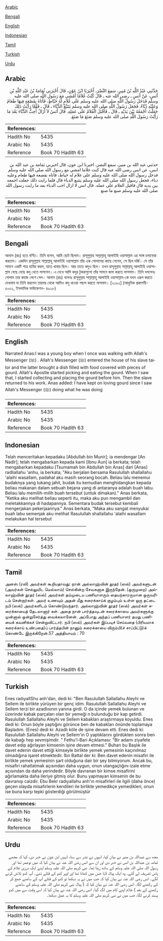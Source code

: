 [Arabic](#arabic)

[Bengali](#bengali)

[English](#english)

[Indonesian](#indonesian)

[Tamil](#tamil)

[Turkish](#turkish)

[Urdu](#urdu)

## Arabic


<div dir="rtl" lang="ar" style={{fontSize:'larger',backgroundColor:'#f8f9fa',padding:20}}>
حَدَّثَنِي عَبْدُ اللَّهِ بْنُ مُنِيرٍ، سَمِعَ النَّضْرَ، أَخْبَرَنَا ابْنُ عَوْنٍ، قَالَ أَخْبَرَنِي ثُمَامَةُ بْنُ عَبْدِ اللَّهِ بْنِ أَنَسٍ، عَنْ أَنَسٍ ـ رضى الله عنه ـ قَالَ كُنْتُ غُلاَمًا أَمْشِي مَعَ رَسُولِ اللَّهِ صلى الله عليه وسلم فَدَخَلَ رَسُولُ اللَّهِ صلى الله عليه وسلم عَلَى غُلاَمٍ لَهُ خَيَّاطٍ، فَأَتَاهُ بِقَصْعَةٍ فِيهَا طَعَامٌ وَعَلَيْهِ دُبَّاءٌ، فَجَعَلَ رَسُولُ اللَّهِ صلى الله عليه وسلم يَتَتَبَّعُ الدُّبَّاءَ ـ قَالَ ـ فَلَمَّا رَأَيْتُ ذَلِكَ جَعَلْتُ أَجْمَعُهُ بَيْنَ يَدَيْهِ ـ قَالَ ـ فَأَقْبَلَ الْغُلاَمُ عَلَى عَمَلِهِ‏.‏ قَالَ أَنَسٌ لاَ أَزَالُ أُحِبُّ الدُّبَّاءَ بَعْدَ مَا رَأَيْتُ رَسُولَ اللَّهِ صلى الله عليه وسلم صَنَعَ مَا صَنَعَ‏.‏
</div>
<div style={{backgroundColor:'#f8f9fa',padding:20, marginBottom: 10}}><table> <thead> <tr> <th>References:</th> <th></th> </tr> </thead> <tbody><tr><td>Hadith No</td><td>5435</td></tr><tr><td>Arabic No</td><td>5435</td></tr><tr><td>Reference</td><td>Book 70 Hadith 63</td></tr></tbody></table></div>


<div dir="rtl" lang="ar" style={{fontSize:'larger',backgroundColor:'#f8f9fa',padding:20}}>
حدثني عبد الله بن منير، سمع النضر، اخبرنا ابن عون، قال اخبرني ثمامة بن عبد الله بن انس، عن انس رضى الله عنه قال كنت غلاما امشي مع رسول الله صلى الله عليه وسلم فدخل رسول الله صلى الله عليه وسلم على غلام له خياط، فاتاه بقصعة فيها طعام وعليه دباء، فجعل رسول الله صلى الله عليه وسلم يتتبع الدباء قال فلما رايت ذلك جعلت اجمعه بين يديه قال فاقبل الغلام على عمله. قال انس لا ازال احب الدباء بعد ما رايت رسول الله صلى الله عليه وسلم صنع ما صنع
</div>
<div style={{backgroundColor:'#f8f9fa',padding:20, marginBottom: 10}}><table> <thead> <tr> <th>References:</th> <th></th> </tr> </thead> <tbody><tr><td>Hadith No</td><td>5435</td></tr><tr><td>Arabic No</td><td>5435</td></tr><tr><td>Reference</td><td>Book 70 Hadith 63</td></tr></tbody></table></div>

## Bengali


<div dir="ltr" lang="bn" style={{fontSize:'larger',backgroundColor:'#f8f9fa',padding:20}}>
আনাস (রাঃ) হতে বর্ণিত। তিনি বলেন, আমি ছোট ছিলাম। রাসূলুল্লাহ সাল্লাল্লাহু আলাইহি ওয়াসাল্লাম এর সঙ্গে চলাফেরা করতাম। একদিন রাসূলুল্লাহ সাল্লাল্লাহু আলাইহি ওয়াসাল্লাম তাঁর এক গোলামের কাছে গেলেন, সে ছিল দর্জি। সে তাঁর সামনে একটি পাত্র হাযির করল, যাতে খাবার ছিল। আর তাতে কদুও ছিল। তখন রাসূলুল্লাহ সাল্লাল্লাহু আলাইহি ওয়াসাল্লাম বেছে বেছে কদু খেতে লাগলেন। এ দেখে আমি কদুর টুকরাগুলো তাঁর সামনে জমা করতে লাগলাম। তিনি বললেনঃ গোলাম তার কাজে লেগে গেল। আনাস (রাঃ) বলেনঃ রাসূলুল্লাহ সাল্লাল্লাহু আলাইহি ওয়াসাল্লাম-কে যখন এরূপ করতে দেখলাম যা তিনি করলেন তারপর থেকে আমিও কদু খাওয়া পছন্দ করতে লাগলাম। [২০৯২] (আধুনিক প্রকাশনী- ৫০৩২, ইসলামিক ফাউন্ডেশন- ৪৯২৮)
</div>
<div style={{backgroundColor:'#f8f9fa',padding:20, marginBottom: 10}}><table> <thead> <tr> <th>References:</th> <th></th> </tr> </thead> <tbody><tr><td>Hadith No</td><td>5435</td></tr><tr><td>Arabic No</td><td>5435</td></tr><tr><td>Reference</td><td>Book 70 Hadith 63</td></tr></tbody></table></div>

## English


<div dir="ltr" lang="en" style={{fontSize:'larger',backgroundColor:'#f8f9fa',padding:20}}>
Narrated Anas:I was a young boy when I once was walking with Allah's Messenger (ﷺ) . Allah's Messenger (ﷺ) entered the house of his slave tailor and the latter brought a dish filled with food covered with pieces of gourd. Allah's Apostle started picking and eating the gourd. When I saw that, I started collecting and placing the gourd before him. Then the slave returned to his work. Anas added: I have kept on loving gourd since I saw Allah's Messenger (ﷺ) doing what he was doing
</div>
<div style={{backgroundColor:'#f8f9fa',padding:20, marginBottom: 10}}><table> <thead> <tr> <th>References:</th> <th></th> </tr> </thead> <tbody><tr><td>Hadith No</td><td>5435</td></tr><tr><td>Arabic No</td><td>5435</td></tr><tr><td>Reference</td><td>Book 70 Hadith 63</td></tr></tbody></table></div>

## Indonesian


<div dir="ltr" lang="id" style={{fontSize:'larger',backgroundColor:'#f8f9fa',padding:20}}>
Telah menceritakan kepadaku [Abdullah bin Munir]; ia mendengar [An Nadlr]; telah mengabarkan kepada kami [Ibnu Aun] ia berkata; telah mengabarkan kepadaku [Tsumamah bin Abdullah bin Anas] dari [Anas] radliallahu 'anhu, ia berkata; "Aku berjalan bersama Rasulullah shallallahu 'alaihi wasallam, padahal aku masih seorang bocah. Beliau lalu menemui budaknya yang tukang jahit, budak itu kemudian menghidangkan kepada beliau makanan dalam sebuah bejana yang di antaranya adalah buah labu. Beliau lalu memilih-milih buah tersebut (untuk dimakan)." Anas berkata, "Ketika aku melihat beliau seperti itu, maka aku pun mengambil dan meletakkannya di hadapannya. Sementara budak tersebut kembali mengerjakan pekerjaannya." Anas berkata, "Maka aku sangat menyukai buah labu semenjak aku melihat Rasulullah shallallahu 'alaihi wasallam melakukan hal tersebut
</div>
<div style={{backgroundColor:'#f8f9fa',padding:20, marginBottom: 10}}><table> <thead> <tr> <th>References:</th> <th></th> </tr> </thead> <tbody><tr><td>Hadith No</td><td>5435</td></tr><tr><td>Arabic No</td><td>5435</td></tr><tr><td>Reference</td><td>Book 70 Hadith 63</td></tr></tbody></table></div>

## Tamil


<div dir="ltr" lang="ta" style={{fontSize:'larger',backgroundColor:'#f8f9fa',padding:20}}>
அனஸ் (ரலி) அவர்கள் கூறியதாவது: நான் அல்லாஹ்வின் தூதர் (ஸல்) அவர்களுடன் (அவர்கள் செல்லுமிட மெல்லாம்) செல்கின்ற சேவகனாக இருந்தேன். (ஒருமுறை) அல்லாஹ்வின் தூதர் (ஸல்) அவர்கள் தம்முடைய பணியாளரும் தையற்காரருமான ஒருவரிடம் சென்றார்கள். அவர் உணவும் அதன் மீது சுரைக்காய்க் குழம்பும் உள்ள ஒரு தட்டை நபி (ஸல்) அவர்களிடம் கொண்டுவந்தார். அல்லாஹ்வின் தூதர் (ஸல்) அவர்கள் சுரைக்காயைத் தேடலானார் கள். அதை நான் பார்த்தவுடன் சுரைக்காயை அவர்களுக்கு முன்னால் ஒன்றுசேர்த்து வைக்கலானேன். அப்போது அந்தப் பணியாளர் தமது பணியைக் கவனிக்கச் சென்றுவிட்டார். நபி (ஸல்) அவர்கள் இப்படிச் செய்வதை (பிரியமாக சுரைக்காய் உண்பதை)ப் பார்த்தபின் நானும் சுரைக்காயை விரும்பி(ச் சாப்பிட்டு)க் கொண்டே இருக்கிறேன்.57 அத்தியாயம் : 70
</div>
<div style={{backgroundColor:'#f8f9fa',padding:20, marginBottom: 10}}><table> <thead> <tr> <th>References:</th> <th></th> </tr> </thead> <tbody><tr><td>Hadith No</td><td>5435</td></tr><tr><td>Arabic No</td><td>5435</td></tr><tr><td>Reference</td><td>Book 70 Hadith 63</td></tr></tbody></table></div>

## Turkish


<div dir="ltr" lang="tr" style={{fontSize:'larger',backgroundColor:'#f8f9fa',padding:20}}>
Enes radıyallShu anh'dan, dedi ki: "Ben Rasulullah Sallallahu Aleyhi ve Sellem ile birlikte yürüyen bir genç idim. Rasulullah Sallallahu Aleyhi ve Sellem terzi bir azadlısının yanına girdi. O da içinde yemek bulunan ve üzerinde kabak parçaları olan bir yemeği n bulunduğu bir kap getirdi. Rasulullah Sallallahu Aleyhi ve Sellem kabakları araştırmaya koyuldu. Enes dedi ki: Onun böyle yaptığını görünce ben de kabakları önünde toplamaya Başladım. (Enes) dedi ki: Azadlı köle de işine devam etti. Enes dedi ki: Rasulullah Sallallahu Aleyhi ve Sellem'in O yaptıklarını gördükten sonra ben de kabağı hep sevmişimdir. " Fethu'l-Bari Açıklaması: "Bir adamı ziyafete davet edip ağırlayan kimsenin işine devam etmesi." Buharı bu Başlık ile davet edenin davet ettiği kimseyle birlikte yemek yemesinin kaçınılmaz olmadığına işaret etmektedir. İbn Battal der ki: Ben davet edenin misafiri ile birlikte yemek yemesinin şart olduğuna dair bir şey bilmiyorum. Ancak bu, misafiri rahatlatmak açısından daha uygun, onun utangaçlığını izale etme açısından da daha yerindedir. Böyle davranan bir kimse misafirini ağırlamakta daha ileriye gitmiş olur. Bunu yapmayan kimsenin de bu davranışı caizdir. Ebu Bekr radıyallahu anh'ın misafirleri ile ilgili (daha önce) geçen olayda misafırlerin kendileri ile birlikte yemedikçe yemedikleri, onun ise buna karşı tepki gösterdiği görülmüştür
</div>
<div style={{backgroundColor:'#f8f9fa',padding:20, marginBottom: 10}}><table> <thead> <tr> <th>References:</th> <th></th> </tr> </thead> <tbody><tr><td>Hadith No</td><td>5435</td></tr><tr><td>Arabic No</td><td>5435</td></tr><tr><td>Reference</td><td>Book 70 Hadith 63</td></tr></tbody></table></div>

## Urdu


<div dir="rtl" lang="ur" style={{fontSize:'larger',backgroundColor:'#f8f9fa',padding:20}}>
مجھ سے عبداللہ بن منیر نے بیان کیا، انہوں نے نضر سے سنا، انہیں ابن عون نے خبر دی، کہا کہ مجھے ثمامہ بن عبداللہ بن انس نے خبر دی اور ان سے انس رضی اللہ عنہ نے بیان کیا کہ میں نوعمر تھا اور رسول اللہ صلی اللہ علیہ وسلم کے ساتھ رہتا تھا۔ نبی کریم صلی اللہ علیہ وسلم اپنے ایک درزی غلام کے پاس تشریف لے گئے۔ وہ ایک پیالہ لایا جس میں کھانا تھا اور اوپر کدو کے قتلے تھے۔ آپ کدو تلاش کرنے لگے۔ انس رضی اللہ عنہ نے بیان کیا کہ جب میں نے یہ دیکھا تو کدو کے قتلے آپ کے سامنے جمع کر کے رکھنے لگا۔ انس رضی اللہ عنہ نے بیان کیا کہ ( پیالہ نبی کریم صلی اللہ علیہ وسلم کے سامنے رکھنے کے بعد ) غلام اپنے کام میں لگ گیا۔ انس رضی اللہ عنہ نے بیان کیا کہ اسی وقت سے میں کدو پسند کرنے لگا، جب میں نے نبی کریم صلی اللہ علیہ وسلم کا یہ عمل دیکھا۔
</div>
<div style={{backgroundColor:'#f8f9fa',padding:20, marginBottom: 10}}><table> <thead> <tr> <th>References:</th> <th></th> </tr> </thead> <tbody><tr><td>Hadith No</td><td>5435</td></tr><tr><td>Arabic No</td><td>5435</td></tr><tr><td>Reference</td><td>Book 70 Hadith 63</td></tr></tbody></table></div>